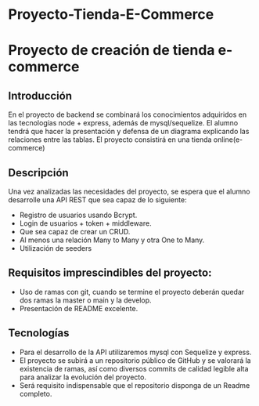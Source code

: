 # Proyecto-Tienda-E-Commerce

# Proyecto de creación de tienda e-commerce

## Introducción

En el proyecto de backend se combinará los conocimientos adquiridos en las
tecnologías node + express, además de mysql/sequelize.
El alumno tendrá que hacer la presentación y defensa de un diagrama
explicando las relaciones entre las tablas. El proyecto consistirá en una tienda online(e-commerce)

## Descripción

Una vez analizadas las necesidades del proyecto, se espera
que el alumno desarrolle una API REST que sea capaz de lo siguiente:

- Registro de usuarios usando Bcrypt.
- Login de usuarios + token + middleware.
- Que sea capaz de crear un CRUD.
- Al menos una relación Many to Many y otra One to Many.
- Utilización de seeders

## Requisitos imprescindibles del proyecto:

- Uso de ramas con git, cuando se termine el proyecto deberán quedar dos ramas la master o main y la develop.
- Presentación de README excelente.

## Tecnologías

- Para el desarrollo de la API utilizaremos mysql con Sequelize y express.
- El proyecto se subirá a un repositorio público de GitHub y se valorará la
  existencia de ramas, así como diversos commits de calidad legible alta para
  analizar la evolución del proyecto.
- Será requisito indispensable que el repositorio disponga de un Readme
  completo.
